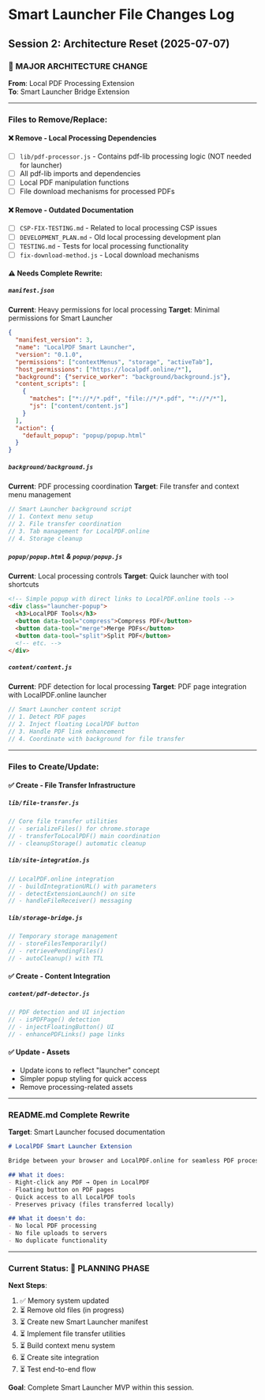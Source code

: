 # Smart Launcher File Changes Log

## Session 2: Architecture Reset (2025-07-07)

### 🚨 MAJOR ARCHITECTURE CHANGE
**From**: Local PDF Processing Extension  
**To**: Smart Launcher Bridge Extension

---

### Files to Remove/Replace:

#### ❌ Remove - Local Processing Dependencies
- [ ] `lib/pdf-processor.js` - Contains pdf-lib processing logic (NOT needed for launcher)
- [ ] All pdf-lib imports and dependencies 
- [ ] Local PDF manipulation functions
- [ ] File download mechanisms for processed PDFs

#### ❌ Remove - Outdated Documentation  
- [ ] `CSP-FIX-TESTING.md` - Related to local processing CSP issues
- [ ] `DEVELOPMENT_PLAN.md` - Old local processing development plan
- [ ] `TESTING.md` - Tests for local processing functionality
- [ ] `fix-download-method.js` - Local download mechanisms

#### ⚠️ Needs Complete Rewrite:

##### `manifest.json`
**Current**: Heavy permissions for local processing
**Target**: Minimal permissions for Smart Launcher
```json
{
  "manifest_version": 3,
  "name": "LocalPDF Smart Launcher",
  "version": "0.1.0",
  "permissions": ["contextMenus", "storage", "activeTab"],
  "host_permissions": ["https://localpdf.online/*"],
  "background": {"service_worker": "background/background.js"},
  "content_scripts": [
    {
      "matches": ["*://*/*.pdf", "file://*/*.pdf", "*://*/*"],
      "js": ["content/content.js"]
    }
  ],
  "action": {
    "default_popup": "popup/popup.html"
  }
}
```

##### `background/background.js`
**Current**: PDF processing coordination
**Target**: File transfer and context menu management
```javascript
// Smart Launcher background script
// 1. Context menu setup
// 2. File transfer coordination  
// 3. Tab management for LocalPDF.online
// 4. Storage cleanup
```

##### `popup/popup.html` & `popup/popup.js`
**Current**: Local processing controls
**Target**: Quick launcher with tool shortcuts
```html
<!-- Simple popup with direct links to LocalPDF.online tools -->
<div class="launcher-popup">
  <h3>LocalPDF Tools</h3>
  <button data-tool="compress">Compress PDF</button>
  <button data-tool="merge">Merge PDFs</button>
  <button data-tool="split">Split PDF</button>
  <!-- etc. -->
</div>
```

##### `content/content.js`
**Current**: PDF detection for local processing
**Target**: PDF page integration with LocalPDF.online launcher
```javascript
// Smart Launcher content script
// 1. Detect PDF pages
// 2. Inject floating LocalPDF button
// 3. Handle PDF link enhancement
// 4. Coordinate with background for file transfer
```

---

### Files to Create/Update:

#### ✅ Create - File Transfer Infrastructure

##### `lib/file-transfer.js`
```javascript
// Core file transfer utilities
// - serializeFiles() for chrome.storage
// - transferToLocalPDF() main coordination
// - cleanupStorage() automatic cleanup
```

##### `lib/site-integration.js`  
```javascript
// LocalPDF.online integration
// - buildIntegrationURL() with parameters
// - detectExtensionLaunch() on site
// - handleFileReceiver() messaging
```

##### `lib/storage-bridge.js`
```javascript
// Temporary storage management
// - storeFilesTemporarily() 
// - retrievePendingFiles()
// - autoCleanup() with TTL
```

#### ✅ Create - Content Integration

##### `content/pdf-detector.js`
```javascript
// PDF detection and UI injection
// - isPDFPage() detection
// - injectFloatingButton() UI
// - enhancePDFLinks() page links
```

#### ✅ Update - Assets
- Update icons to reflect "launcher" concept
- Simpler popup styling for quick access
- Remove processing-related assets

---

### README.md Complete Rewrite

**Target**: Smart Launcher focused documentation
```markdown
# LocalPDF Smart Launcher Extension

Bridge between your browser and LocalPDF.online for seamless PDF processing.

## What it does:
- Right-click any PDF → Open in LocalPDF
- Floating button on PDF pages  
- Quick access to all LocalPDF tools
- Preserves privacy (files transferred locally)

## What it doesn't do:
- No local PDF processing
- No file uploads to servers
- No duplicate functionality
```

---

### Current Status: 🔄 PLANNING PHASE

**Next Steps**:
1. ✅ Memory system updated
2. ⏳ Remove old files (in progress)
3. ⏳ Create new Smart Launcher manifest
4. ⏳ Implement file transfer utilities
5. ⏳ Build context menu system
6. ⏳ Create site integration
7. ⏳ Test end-to-end flow

**Goal**: Complete Smart Launcher MVP within this session.

